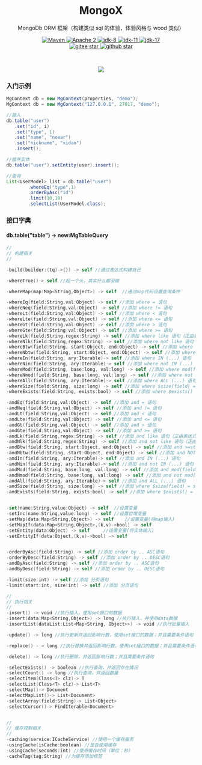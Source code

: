 <h1 align="center" style="text-align:center;">
  MongoX
</h1>

<p align="center">
MongoDb ORM 框架（构建类似 sql 的体验，体验风格与 wood 类似）
</p>
<p align="center">
    <a target="_blank" href="https://search.maven.org/search?q=org.noear%20mongox">
        <img src="https://img.shields.io/maven-central/v/org.noear/mongox.svg?label=Maven%20Central" alt="Maven" />
    </a>
    <a target="_blank" href="https://www.apache.org/licenses/LICENSE-2.0.txt">
		<img src="https://img.shields.io/:license-Apache2-blue.svg" alt="Apache 2" />
	</a>
    <a target="_blank" href="https://www.oracle.com/java/technologies/javase/javase-jdk8-downloads.html">
		<img src="https://img.shields.io/badge/JDK-8-green.svg" alt="jdk-8" />
	</a>
    <a target="_blank" href="https://www.oracle.com/java/technologies/javase/jdk11-archive-downloads.html">
		<img src="https://img.shields.io/badge/JDK-11-green.svg" alt="jdk-11" />
	</a>
    <a target="_blank" href="https://www.oracle.com/java/technologies/javase/jdk17-archive-downloads.html">
		<img src="https://img.shields.io/badge/JDK-17-green.svg" alt="jdk-17" />
	</a>
    <br />
    <a target="_blank" href='https://gitee.com/noear/mongox/stargazers'>
		<img src='https://gitee.com/noear/mongox/badge/star.svg' alt='gitee star'/>
	</a>
    <a target="_blank" href='https://github.com/noear/mongox/stargazers'>
		<img src="https://img.shields.io/github/stars/noear/mongox.svg?logo=github" alt="github star"/>
	</a>
</p>
<br/>
<p align="center">
	<a href="https://jq.qq.com/?_wv=1027&k=kjB5JNiC">
	<img src="https://img.shields.io/badge/QQ交流群-22200020-orange"/></a>
</p>

### 入门示例
```java
MgContext db = new MgContext(properties, "demo");
MgContext db = new MgContext("127.0.0.1", 27017, "demo");

//插入
db.table("user")
   .set("id", i)
   .set("type", 1)
   .set("name", "noear")
   .set("nickname", "xidao")
   .insert();

//插件实体
db.table("user").setEntity(user).insert();

//查询
List<UserModel> list = db.table("user")
        .whereEq("type",1)
        .orderByAsc("id")
        .limit(10,10)
        .selectList(UserModel.class);
```

### 接口字典

#### db.table("table") -> new:MgTableQuery
```swift
//
// 构建相关
//

-build(builder:(tq)->{}) -> self //通过表达式构建自己

-whereTrue()-> self //起一个头，其实什么都没做

-whereMap(map:Map<String,Object>) -> self  //通过map代码设置查询条件

-whereEq(field:String,val:Object) -> self //添加 where = 语句      
-whereNeq(field:String,val:Object) -> self //添加 where != 语句    
-whereLt(field:String,val:Object) -> self //添加 where < 语句
-whereLte(field:String,val:Object) -> self //添加 where <= 语句
-whereGt(field:String,val:Object) -> self //添加 where > 语句
-whereGte(field:String,val:Object) -> self //添加 where >= 语句
-whereLk(field:String,regex:String) -> self //添加 where like 语句（正由表达式）
-whereNlk(field:String,regex:String) -> self //添加 where not like 语句（正由表达式）
-whereBtw(field:String, start:Object, end:Object) -> self //添加 where >=start && <=end 语句
-whereNbtw(field:String, start:Object, end:Object) -> self //添加 where NOT >=start && <=end 语句
-whereIn(field:String, ary:Iterable)-> self //添加 where IN (...) 语句
-whereNin(field:String, ary:Iterable)-> self //添加 where not IN (...) 语句
-whereMod(field:String, base:long, val:long) -> self //添加 where mod(field) = val 语句
-whereNmod(field:String, base:long, val:long) -> self //添加 where not mod(field) = val 语句
-whereAll(field:String, ary:Iterable)-> self //添加 where ALL (...) 语句
-whereSize(field:String, size:long) -> self //添加 where $size(field) = size 语句
-whereExists(field:String, exists:bool) -> self //添加 where $exists() = exists 语句

-andEq(field:String,val:Object) -> self //添加 and = 语句      
-andNeq(field:String,val:Object) -> self //添加 and != 语句    
-andLt(field:String,val:Object) -> self //添加 and < 语句
-andLte(field:String,val:Object) -> self //添加 and <= 语句
-andGt(field:String,val:Object) -> self //添加 and > 语句
-andGte(field:String,val:Object) -> self //添加 and >= 语句
-andLk(field:String,regex:String) -> self //添加 and like 语句（正由表达式）
-andNlk(field:String,regex:String) -> self //添加 and not like 语句（正由表达式）
-andBtw(field:String, start:Object, end:Object) -> self //添加 and >=start && <=end 语句
-andNbtw(field:String, start:Object, end:Object) -> self //添加 and NOT >=start && <=end 语句
-andIn(field:String, ary:Iterable)-> self //添加 and IN (...) 语句
-andNin(field:String, ary:Iterable)-> self //添加 and not IN (...) 语句
-andMod(field:String, base:long, val:long) -> self //添加 and mod(field) = val 语句
-andNmod(field:String, base:long, val:long) -> self //添加 and not mod(field) = val 语句
-andAll(field:String, ary:Iterable)-> self //添加 and ALL (...) 语句
-andSize(field:String, size:long) -> self //添加 where $size(field) = size 语句
-andExists(field:String, exists:bool) -> self //添加 where $exists() = exists 语句


-set(name:String,value:Object) -> self  //设置变量
-setInc(name:String,value:long) -> self //设置自增变量
-setMap(data:Map<String,Object>) -> self    //设置变量(将map输入) 
-setMapIf(data:Map<String,Object>,(k,v)->bool) -> self
-setEntity(data:Object) -> self     //设置变量(将实体输入) 
-setEntityIf(data:Object,(k,v)->bool) -> self


-orderByAsc(field:String) -> self //添加 order by .. ASC语句
-orderByDesc(field:String) -> self //添加 order by .. DESC语句
-andByAsc(field:String) -> self //添加 order by .. ASC语句
-andByDesc(field:String) -> self //添加 order by .. DESC语句

-limit(size:int) -> self //添加 分页语句
-limit(start:int, size:int) -> self //添加 分页语句

//
// 执行相关
//
-insert() -> void //执行插入，使用set接口的数据
-insert(data:Map<String,Object>) -> long //执行插入，并使用data数据
-insertList(dataList:List<Map<String, Object>>) -> void //执行批量插入

-update() -> long //执行更新并返回影响行数，使用set接口的数据；并且需要条件语句

-replace() - > long //执行替换并返回影响行数，使用set接口的数据；并且需要条件语句

-delete() -> long //执行删除，并返回影响行数；并且需要条件语句

-selectExists() -> boolean //执行查询，并返回存在情况
-selectCount() -> long //执行查询，并返回数量
-selectItem(Class<T> clz)-> T
-selectList(Class<T> clz)-> List<T>
-selectMap()-> Document
-selectMapList()-> List<Document>
-selectArray(field:String)-> List<Object>
-selectCursor()-> FindIterable<Document>


//
// 缓存控制相关
//
-caching(service:ICacheService) //使用一个缓存服务
-usingCache(isCache:boolean) //是否使用缓存
-usingCache(seconds:int) //使用缓存时间（单位：秒）
-cacheTag(tag:String) //为缓存添加标签
```

